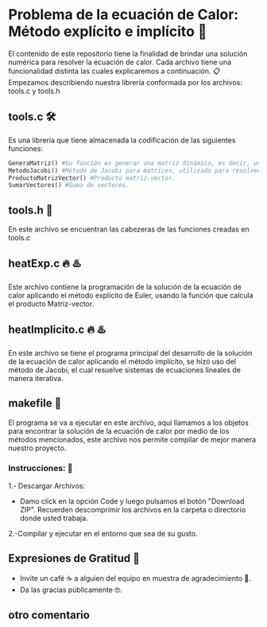 # Problema de la ecuación de Calor: Método explícito e implícito 🚀
El contenido de este repositorio tiene la finalidad de brindar una solución numérica para resolver la ecuación de calor. Cada archivo tiene una funcionalidad distinta las cuales explicaremos a continuación. 📋
Empezamos describiendo nuestra librería conformada por los archivos: tools.c y tools.h
## tools.c 🛠️
Es una librería que tiene almacenada la codificación de las siguientes funciones:
```python
GeneraMatriz() #Su función es generar una matriz dinámica, es decir, una matriz con memoria reservada.
MetodoJacobi() #Método de Jacobi para matrices, utilizado para resolver sistemas de ecuaciones de manera de iterativa.
ProductoMatrizVector() #Producto matriz-vector.
SumarVectores() #Suma de vectores.
```
## tools.h :hammer:
En este archivo se encuentran las cabezeras de las funciones creadas en tools.c
## heatExp.c :fire: :hotsprings:	
Este archivo contiene la programación de la solución de la ecuación de calor aplicando el método explícito de Euler, usando la función que calcula el producto Matriz-vector.
## heatImplicito.c :fire: :hotsprings:	
En este archivo se tiene el programa principal del desarrollo de la solución de la ecuación de calor aplicando el método implícito, se hizó uso del método de Jacobi, el cual resuelve sistemas de ecuaciones lineales de manera iterativa.
## makefile :person_in_tuxedo:
El programa se va a ejecutar en este archivo, aquí llamamos a los objetos para encontrar la solución de la ecuación de calor por medio de los métodos mencionados, este archivo nos permite compilar de mejor manera nuestro proyecto.
### Instrucciones: :straight_ruler:	
1.- Descargar Archivos:
* Damo click en la opción Code y luego pulsamos el botón "Download ZIP". Recuerden descomprimir los archivos en la carpeta o directorio donde usted trabaja.

2.-Compilar y ejecutar en el entorno que sea de su gusto.

## Expresiones de Gratitud 🎁
* Invite un café ☕ a alguien del equipo en muestra de agradecimiento :clown_face:. 
* Da las gracias públicamente 🤓.

## otro comentario
